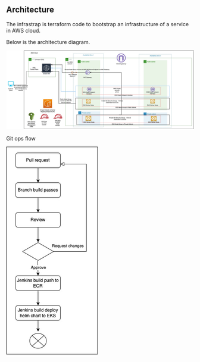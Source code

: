 ## Architecture
 The infrastrap is terraform code to bootstrap an infrastructure of a service in AWS cloud.

 Below is the architecture diagram.

![Architecture](/assets/images/infrastructure.jpg)


 Git ops flow

![GitOps](/assets/images/gitops-flowchart.jpg)